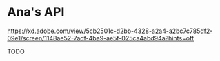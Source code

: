 # Ana's API

https://xd.adobe.com/view/5cb2501c-d2bb-4328-a2a4-a2bc7c785df2-09e1/screen/1148ae52-7adf-4ba9-ae5f-025ca4abd94a?hints=off

TODO
